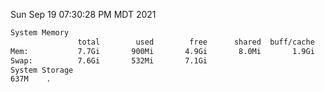 Sun Sep 19 07:30:28 PM MDT 2021
```bash
System Memory
               total        used        free      shared  buff/cache   available
Mem:           7.7Gi       900Mi       4.9Gi       8.0Mi       1.9Gi       6.5Gi
Swap:          7.6Gi       532Mi       7.1Gi
System Storage
637M	.
```
```bash
